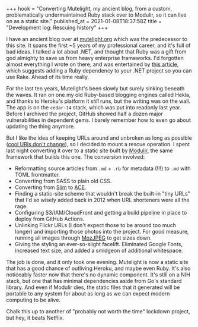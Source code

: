 +++
hook = "Converting Mutelight, my ancient blog, from a custom, problematically undermaintained Ruby stack over to Modulir, so it can live on as a static site."
published_at = 2021-01-08T18:37:58Z
title = "Development log: Rescuing history"
+++

I have an ancient blog over at [mutelight.org](https://mutelight.org) which was the predecessor to this site. It spans the first ~5 years of my professional career, and it's full of bad ideas. I talked a lot about .NET, and thought that Ruby was a gift from god almighty to save us from heavy enterprise frameworks. I'd forgotten almost everything I wrote on there, and was entertained by [this article](https://mutelight.org/building-a-command-line-environment-for-net-development-with-rake), which suggests adding a Ruby dependency to your .NET project so you can use Rake. Ahead of its time really.

For the last ten years, Mutelight's been slowly but surely sinking beneath the waves. It ran on one my old Ruby-based blogging engines called Hekla, and thanks to Heroku's platform it _still_ runs, but the writing was on the wall. The app is on the `cedar-14` stack, which was put into readonly last year. Before I archived the project, GitHub showed half a dozen major vulnerabilities in dependent gems. I barely remember how to even go about updating the thing anymore.

But I like the idea of keeping URLs around and unbroken as long as possible ([cool URIs don't change](https://www.w3.org/Provider/Style/URI)), so I decided to mount a rescue operation. I spent last night converting it over to a static site built by [Modulir](https://github.com/brandur/modulir), the same framework that builds this one. The conversion involved:

* Reformatting source articles from `.md` + `.rb` for metadata (!!!) to `.md` with TOML frontmatter.
* Converting from SASS to plain old CSS.
* Converting from [Slim](https://github.com/slim-template/slim) to [ACE](https://github.com/yosssi/ace).
* Finding a static-site scheme that wouldn't break the built-in "tiny URLs" that I'd so wisely added back in 2012 when URL shorteners were all the rage.
* Configuring S3/IAM/CloudFront and getting a build pipeline in place to deploy from GitHub Actions.
* Unlinking Flickr URLs (I don't expect those to be around too much longer) and importing those photos into the project. For good measure, running all images through [MozJPEG](/fragments/libjpeg-mozjpeg) to get sizes down.
* Giving the styling an ever-so-slight facelift. Eliminated Google Fonts, increased text size, and added a smidgeon of additional whitespace.

The job is done, and it only took one evening. Mutelight is now a static site that has a good chance of outliving Heroku, and maybe even Ruby. It's also noticeably faster now that there's no dynamic component. It's still on a NIH stack, but one that has minimal dependencies aside from Go's standard library. And even if Modulir dies, the static files that it generated will be portable to any system for about as long as we can expect modern computing to be alive.

Chalk this up to another of "probably not worth the time" lockdown project, but hey, it beats Netflix.
